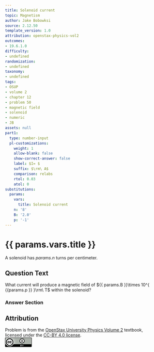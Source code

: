 ```yaml
---
title: Solenoid current
topic: Magnetism
author: Jake Bobowksi
source: 2.12.50
template_version: 1.0
attribution: openstax-physics-vol2
outcomes:
- 19.6.1.0
difficulty:
- undefined
randomization:
- undefined
taxonomy:
- undefined
tags:
- OSUP
- volume 2
- chapter 12
- problem 50
- magnetic field
- solenoid
- numeric
- JB
assets: null
part1:
  type: number-input
  pl-customizations:
    weight: 1
    allow-blank: false
    show-correct-answer: false
    label: $I= $
    suffix: $\rm\ A$
    comparison: relabs
    rtol: 0.03
    atol: 0
substitutions:
  params:
    vars:
      title: Solenoid current
    n: '8'
    B: '2.0'
    p: '-1'
---
```

# {{ params.vars.title }}
A solenoid has ${{ params.n }}$ turns per centimeter.

## Question Text

What current will produce a magnetic field of ${{ params.B }}\times 10^{ {{params.p }} }\rm\ T$ within the solenoid?

### Answer Section

## Attribution

Problem is from the [OpenStax University Physics Volume 2](https://openstax.org/details/books/university-physics-volume-2) textbook, licensed under the [CC-BY 4.0 license](https://creativecommons.org/licenses/by/4.0/).<br>![Image representing the Creative Commons 4.0 BY license.](https://raw.githubusercontent.com/firasm/bits/master/by.png)
